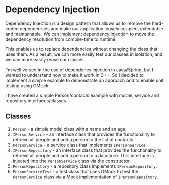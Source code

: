 # Dependency Injection

Dependency Injection is a design pattern that allows us to remove the hard-coded dependencies and make our application loosely coupled, extendable and maintainable.
We can implement dependency injection to move the dependency resolution from compile-time to runtime.

This enables us to replace dependencies without changing the class that uses them. As a result, we can more easily test our classes in isolation, and we can more easily reuse our classes.

I'm well versed in the use of dependency injection in Java/Spring, but I wanted to understand how to make it work in C++.
So I decided to implement a simple example to demonstrate an approach and to enable unit testing using GMock.

I have created a simple Person/contacts example with model, service and repository interfaces/classes.

## Classes

1. `Person` - a simple model class with a name and an age.
2. `IPersonService` - an interface class that provides the functionality to retrieve all people and add a person to the list of contacts.
3. `PersonService` - a service class that implements `IPersonService`.
4. `IPersonRepository` - an interface class that provides the functionality to retrieve all people and add a person to a datastore. This
    interface is injected into the `PersonService` class via the constructor.
5. `PersonRepository` - a repository class implements `IPersonRepository`.
6. `PersonServiceTest` - a test class that uses GMock to test the `PersonService` class via a Mock implementation of `IPersonRepository`.

